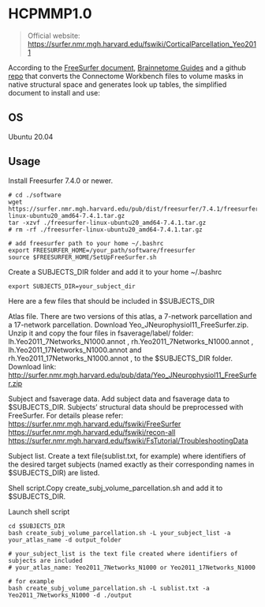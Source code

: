 # HCPMMP1.0	
> Official website: https://surfer.nmr.mgh.harvard.edu/fswiki/CorticalParcellation_Yeo2011

According to the [FreeSurfer document](https://surfer.nmr.mgh.harvard.edu/fswiki/HistoAtlasSegmentation), [Brainnetome Guides](https://atlas.brainnetome.org/download.html) and a github [repo](https://github.com/tannerjared/HCP-MMP1) that converts the Connectome Workbench files to volume masks in native structural space and generates look up tables,
the simplified document to install and use:

## OS
Ubuntu 20.04

## Usage
Install Freesurfer 7.4.0 or newer.
```shell
# cd ./software
wget https://surfer.nmr.mgh.harvard.edu/pub/dist/freesurfer/7.4.1/freesurfer-linux-ubuntu20_amd64-7.4.1.tar.gz
tar -xzvf ./freesurfer-linux-ubuntu20_amd64-7.4.1.tar.gz
# rm -rf ./freesurfer-linux-ubuntu20_amd64-7.4.1.tar.gz

# add freesurfer path to your home ~/.bashrc
export FREESURFER_HOME=/your_path/software/freesurfer
source $FREESURFER_HOME/SetUpFreeSurfer.sh
```

Create a SUBJECTS_DIR folder and add it to your home ~/.bashrc
```shell
export SUBJECTS_DIR=your_subject_dir
```
Here are a few files that should be included in $SUBJECTS_DIR

Atlas file. There are two versions of this atlas, a 7-network parcellation and a 17-network parcellation. Download Yeo_JNeurophysiol11_FreeSurfer.zip. Unzip it and copy the four files in fsaverage/label/ folder: lh.Yeo2011_7Networks_N1000.annot , rh.Yeo2011_7Networks_N1000.annot , lh.Yeo2011_17Networks_N1000.annot and rh.Yeo2011_17Networks_N1000.annot , to the $SUBJECTS_DIR folder. Download link: http://surfer.nmr.mgh.harvard.edu/pub/data/Yeo_JNeurophysiol11_FreeSurfer.zip 


Subject and fsaverage data. Add subject data and fsaverage data to $SUBJECTS_DIR. Subjects’ structural data should be preprocessed with FreeSurfer. For details please refer:
https://surfer.nmr.mgh.harvard.edu/fswiki/FreeSurfer
https://surfer.nmr.mgh.harvard.edu/fswiki/recon-all
https://surfer.nmr.mgh.harvard.edu/fswiki/FsTutorial/TroubleshootingData

Subject list. Create a text file(sublist.txt, for example) where identifiers of the desired target subjects (named exactly as their corresponding names in $SUBJECTS_DIR) are listed.

Shell script.Copy create_subj_volume_parcellation.sh and add it to $SUBJECTS_DIR.


Launch shell script
```shell
cd $SUBJECTS_DIR
bash create_subj_volume_parcellation.sh -L your_subject_list -a your_atlas_name -d output_folder

# your_subject_list is the text file created where identifiers of subjects are included
# your_atlas_name: Yeo2011_7Networks_N1000 or Yeo2011_17Networks_N1000

# for example
bash create_subj_volume_parcellation.sh -L sublist.txt -a Yeo2011_7Networks_N1000 -d ./output
```



